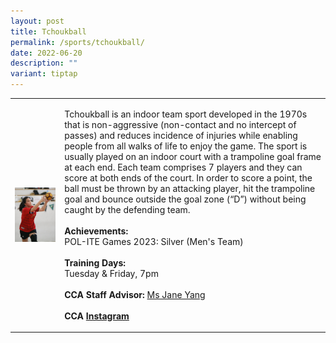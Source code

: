 ```yaml
---
layout: post
title: Tchoukball
permalink: /sports/tchoukball/
date: 2022-06-20
description: ""
variant: tiptap
---
```

<table style="minWidth: 50px">
<colgroup>
<col>
<col>
</colgroup>
<tbody>
<tr>
<td rowspan="1" colspan="1">
<div class="isomer-image-wrapper">
<img style="display:block;margin-left:auto;margin-right:auto;" height="auto" width="100%" alt="Tchoukball" src="/images/Sports/TCHOUKBALL.png">
</div>
</td>
<td rowspan="1" colspan="1">
<p>Tchoukball is an indoor team sport developed in the 1970s that is non-aggressive
(non-contact and no intercept of passes) and reduces incidence of injuries
while enabling people from all walks of life to enjoy the game. The sport
is usually played on an indoor court with a trampoline goal frame at each
end. Each team comprises 7 players and they can score at both ends of the
court. In order to score a point, the ball must be thrown by an attacking
player, hit the trampoline goal and bounce outside the goal zone (“D”)
without being caught by the defending team.
<br>
<br><strong>Achievements:</strong>
<br>POL-ITE Games 2023: Silver (Men's Team)
<br>
<br><strong>Training Days:</strong>
<br>Tuesday &amp; Friday, 7pm
<br>
<br><strong>CCA Staff Advisor:</strong>  <a href="mailto:Jane_Yang@TP.EDU.SG" rel="noopener noreferrer nofollow" target="_blank">Ms Jane Yang</a> 
<br>
<br><strong>CCA <a href="https://www.instagram.com/tptchouk" rel="noopener noreferrer nofollow" target="_blank">Instagram</a></strong>
</p>
</td>
</tr>
</tbody>
</table>
<p></p>